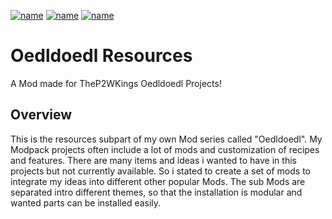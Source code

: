 [![name](https://img.shields.io/static/v1?message=%20available%20for%20Minecraft%201.12.2&logo=curseforge&style=for-the-badge&labelColor=cd603d&color=1e1e1e&logoColor=black&label)](https://www.curseforge.com/minecraft/mc-mods/oedldoedl-resources)
[![name](https://img.shields.io/static/v1?message=%20more%20from%20TheP2WKing&logo=curseforge&style=for-the-badge&labelColor=cd603d&color=1e1e1e&logoColor=black&label)](https://www.curseforge.com/members/thep2wking_twitch/projects)
[![name](https://img.shields.io/static/v1?message=%20mantained%20yes&logo=github&style=for-the-badge&labelColor=green&color=1e1e1e&logoColor=black&label)](https://github.com/TheP2WKing/oedldoedl-resources)

# Oedldoedl Resources
A Mod made for TheP2WKings Oedldoedl Projects!

## Overview
This is the resources subpart of my own Mod series called "Oedldoedl". My Modpack projects often include a lot of mods and customization of recipes and features. There are many items and ideas i wanted to have in this projects but not currently available. So i stated to create a set of mods to integrate my ideas into different other popular Mods. The sub Mods are separated intro different themes, so that the installation is modular and wanted parts can be installed easily.
